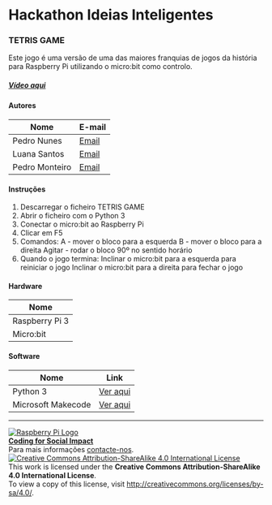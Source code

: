 ﻿# Hackathon Ideias Inteligentes

### TETRIS GAME

   Este jogo é uma versão de uma das maiores franquias de jogos da história para Raspberry Pi utilizando o micro:bit como controlo.
  
##### [Vídeo aqui](Demo/video.mp4?raw=true)  
  
#### Autores  

|Nome  |E-mail  |  
|---|---|    
|Pedro Nunes |[Email](mailto:pedro.afnunes@hotmail.com)  |  
|Luana Santos |[Email](mailto:veigaluana8@gmail.com)  |  
|Pedro Monteiro  |[Email](mailto:ampedro2003@gmail.com)  |  

#### Instruções

1. Descarregar o ficheiro TETRIS GAME
2. Abrir o ficheiro com o Python 3
3. Conectar o micro:bit ao Raspberry Pi
4. Clicar em F5
5. Comandos:
      A - mover o bloco para a esquerda
      B - mover o bloco para a direita
      Agitar - rodar o bloco 90º no sentido horário
6. Quando o jogo termina:
      Inclinar o micro:bit para a esquerda para reiniciar o jogo
      Inclinar o micro:bit para a direita para fechar o jogo

#### Hardware  

|Nome  | 
|---|  
|Raspberry Pi 3 |
|Micro:bit |

#### Software  

|Nome  |Link  |  
|---|---|    
|Python 3 |[Ver aqui](https://www.python.org/) |  
|Microsoft Makecode |[Ver aqui](https://makecode.microbit.org/) |  

***  
[![Raspberry Pi Logo](https://upload.wikimedia.org/wikipedia/en/thumb/c/cb/Raspberry_Pi_Logo.svg/50px-Raspberry_Pi_Logo.svg.png)](http://raspberrypi.org)   
[**Coding for Social Impact**](http://codingforsocialimpact.fe.up.pt)  
Para mais informações [contacte-nos](mailto:hello@codingforsocialimpact.org).  
[![Creative Commons Attribution-ShareAlike 4.0 International License](https://licensebuttons.net/l/by-sa/4.0/88x31.png)](http://creativecommons.org/licenses/by-sa/4.0/)  
This work is licensed under the **Creative Commons Attribution-ShareAlike 4.0 International License**.  
To view a copy of this license, visit http://creativecommons.org/licenses/by-sa/4.0/.  
